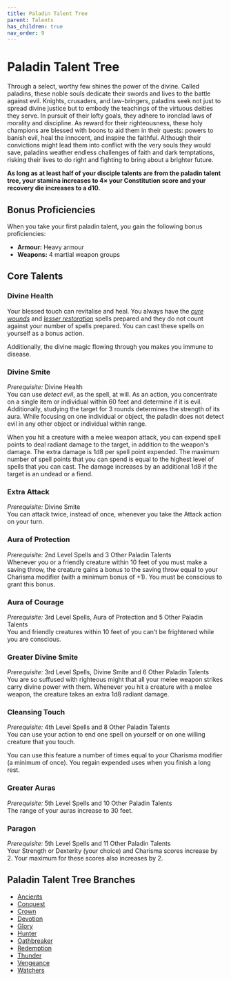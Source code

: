 ```yaml
---
title: Paladin Talent Tree
parent: Talents
has_children: true
nav_order: 9
---
```


# Paladin Talent Tree
Through a select, worthy few shines the power of the divine. Called paladins, these noble souls dedicate their swords and lives to the battle against evil. Knights, crusaders, and law-bringers, paladins seek not just to spread divine justice but to embody the teachings of the virtuous deities they serve. In pursuit of their lofty goals, they adhere to ironclad laws of morality and discipline. As reward for their righteousness, these holy champions are blessed with boons to aid them in their quests: powers to banish evil, heal the innocent, and inspire the faithful. Although their convictions might lead them into conflict with the very souls they would save, paladins weather endless challenges of faith and dark temptations, risking their lives to do right and fighting to bring about a brighter future.

**As long as at least half of your disciple talents are from the paladin talent tree, your stamina increases to 4× your Constitution score and your recovery die increases to a d10.**

## Bonus Proficiencies
When you take your first paladin talent, you gain the following bonus proficiencies:
* **Armour:** Heavy armour
* **Weapons:** 4 martial weapon groups

## Core Talents

### Divine Health
Your blessed touch can revitalise and heal. You always have the [*cure wounds*](https://stormchaserroleplaying.com/stormchaserRPG/Spells/Level1/Evocation/#cure-wounds) and [*lesser restoration*](https://stormchaserroleplaying.com/stormchaserRPG/Spells/Level2/Abjuration/#lesser-restoration) spells prepared and they do not count against your number of spells prepared. You can cast these spells on yourself as a bonus action.

Additionally, the divine magic flowing through you makes you immune to disease.

### Divine Smite
*Prerequisite:* Divine Health<br>
You can use *detect evil*, as the spell, at will. As an action, you concentrate on a single item or individual within 60 feet and determine if it is evil. Additionally, studying the target for 3 rounds determines the strength of its aura. While focusing on one individual or object, the paladin does not detect evil in any other object or individual within range.

When you hit a creature with a melee weapon attack, you can expend spell points to deal radiant damage to the target, in addition to the weapon's damage. The extra damage is 1d8 per spell point expended. The maximum number of spell points that you can spend is equal to the highest level of spells that you can cast. The damage increases by an additional 1d8 if the target is an undead or a fiend.

### Extra Attack
*Prerequisite:* Divine Smite<br>
You can attack twice, instead of once, whenever you take the Attack action on your turn.

### Aura of Protection
*Prerequisite:* 2nd Level Spells and 3 Other Paladin Talents<br>
Whenever you or a friendly creature within 10 feet of you must make a saving throw, the creature gains a bonus to the saving throw equal to your Charisma modifier (with a minimum bonus of +1). You must be conscious to grant this bonus.

### Aura of Courage
*Prerequisite:* 3rd Level Spells, Aura of Protection and 5 Other Paladin Talents<br>
You and friendly creatures within 10 feet of you can’t be frightened while you are conscious.

### Greater Divine Smite
*Prerequisite:* 3rd Level Spells, Divine Smite and 6 Other Paladin Talents<br>
You are so suffused with righteous might that all your melee weapon strikes carry divine power with them. Whenever you hit a creature with a melee weapon, the creature takes an extra 1d8 radiant damage.

### Cleansing Touch
*Prerequisite:* 4th Level Spells and 8 Other Paladin Talents<br>
You can use your action to end one spell on yourself or on one willing creature that you touch.

You can use this feature a number of times equal to your Charisma modifier (a minimum of once). You regain expended uses when you finish a long rest.

### Greater Auras
*Prerequisite:* 5th Level Spells and 10 Other Paladin Talents<br>
The range of your auras increase to 30 feet.

### Paragon
*Prerequisite:* 5th Level Spells and 11 Other Paladin Talents<br>
Your Strength or Dexterity (your choice) and Charisma scores increase by 2. Your maximum for these scores also increases by 2.

## Paladin Talent Tree Branches
* [Ancients](https://stormchaserroleplaying.com/stormchaserRPG/Classes/Disciple/Paladin/Ancients/)
* [Conquest](https://stormchaserroleplaying.com/stormchaserRPG/Classes/Disciple/Paladin/Conquest/)
* [Crown](https://stormchaserroleplaying.com/stormchaserRPG/Classes/Disciple/Paladin/Crown/)
* [Devotion](https://stormchaserroleplaying.com/stormchaserRPG/Classes/Disciple/Paladin/Devotion/)
* [Glory](https://stormchaserroleplaying.com/stormchaserRPG/Classes/Disciple/Paladin/GLory/)
* [Hunter](https://stormchaserroleplaying.com/stormchaserRPG/Classes/Disciple/Paladin/Hunter/)
* [Oathbreaker](https://stormchaserroleplaying.com/stormchaserRPG/Classes/Disciple/Paladin/Oathbreaker/)
* [Redemption](https://stormchaserroleplaying.com/stormchaserRPG/Classes/Disciple/Paladin/Redemption/)
* [Thunder](https://stormchaserroleplaying.com/stormchaserRPG/Classes/Disciple/Paladin/Thunder/)
* [Vengeance](https://stormchaserroleplaying.com/stormchaserRPG/Classes/Disciple/Paladin/Vengeance/)
* [Watchers](https://stormchaserroleplaying.com/stormchaserRPG/Classes/Disciple/Paladin/Watchers/)